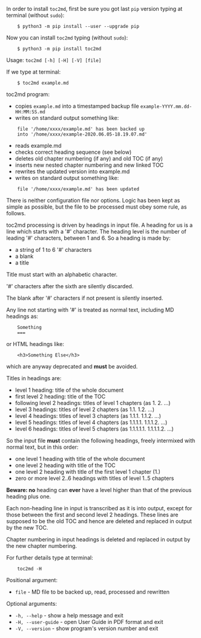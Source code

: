 In order to install `toc2md`, first be sure you got last `pip` version typing
at terminal (without `sudo`):
```
    $ python3 -m pip install --user --upgrade pip
```
Now you can install `toc2md` typing (without `sudo`):
```
    $ python3 -m pip install toc2md
```
Usage: `toc2md [-h] [-H] [-V] [file]`

If we type at terminal:
```
    $ toc2md example.md
```
toc2md program:

- copies `example.md` into a timestamped backup file `example-YYYY.mm.dd-HH:MM:SS.md`
- writes on standard output something like:
```
    file '/home/xxxx/example.md' has been backed up
    into '/home/xxxx/example-2020.06.05-18.19.07.md'
```
- reads example.md
- checks correct heading sequence (see below)
- deletes old chapter numbering (if any) and old TOC (if any)
- inserts new nested chapter numbering and new linked TOC
- rewrites the updated version into example.md
- writes on standard output something like:
```
    file '/home/xxxx/example.md' has been updated
```
There is neither configuration file nor options. Logic has been kept as simple
as possible, but the file to be processed must obey some rule, as follows.

toc2md processing is driven by headings in input file. A heading for us is a line
which starts with a '#' character. The heading level is the number of leading '#'
characters, between 1 and 6. So a heading is made by:

- a string of 1 to 6 '#' characters
- a blank
- a title

Title must start with an alphabetic character.

'#' characters after the sixth are silently discarded.

The blank after '#' characters if not present is silently inserted.

Any line not starting with '#' is treated as normal text, including MD headings as:
```
    Something
    ===
```
or HTML headings like:
```
    <h3>Something Else</h3>
```
which are anyway deprecated and **must** be avoided.

Titles in headings are:

- level 1 heading: title of the whole document
- first level 2 heading: title of the TOC
- following level 2 headings: titles of level 1 chapters (as 1. 2. ...)
- level 3 headings: titles of level 2 chapters (as 1.1. 1.2. ...)
- level 4 headings: titles of level 3 chapters (as 1.1.1. 1.1.2. ...)
- level 5 headings: titles of level 4 chapters (as 1.1.1.1. 1.1.1.2. ...)
- level 6 headings: titles of level 5 chapters (as 1.1.1.1.1. 1.1.1.1.2. ...)

So the input file **must** contain the following headings, freely intermixed with
normal text, but in this order:

- one level 1 heading with title of the whole document
- one level 2 heading with title of the TOC
- one level 2 heading with title of the first level 1 chapter (1.)
- zero or more level 2..6 headings with titles of level 1..5 chapters

**Beware: no** heading can **ever** have a level higher than that of the previous
heading plus one.

Each non-heading line in input is transcribed as it is into output, except for
those between the first and second level 2 headings. These lines are supposed to
be the old TOC and hence are deleted and replaced in output by the new TOC.

Chapter numbering in input headings is deleted and replaced in output by the new
chapter numbering.

For further details type at terminal:
```
    toc2md -H
```
Positional argument:

- `file` - MD file to be backed up, read, processed and rewritten

Optional arguments:

- `-h, --help` - show a help message and exit
- `-H, --user-guide` - open User Guide in PDF format and exit
- `-V, --version` - show program's version number and exit
